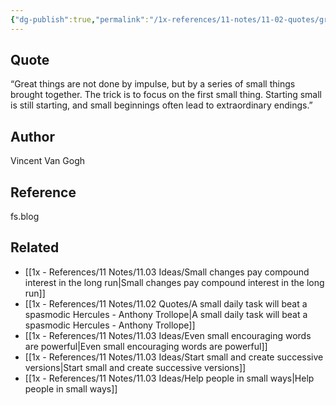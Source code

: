 ```yaml
---
{"dg-publish":true,"permalink":"/1x-references/11-notes/11-02-quotes/great-things-are-not-done-by-impulse-but-by-a-series-of-small-things-brought-together-the-trick-is-to-focus-on-the-first-small-thing-vincent-van-gogh/","title":"Great things are not done by impulse, but by a series of small things brought together. The trick is to focus on the first small thing - Vincent van Gogh","created":"2025-01-27T13:09:10.402+03:00","updated":"2025-01-27T17:51:18.282+03:00"}
---
```



## Quote
“Great things are not done by impulse, but by a series of small things brought together. The trick is to focus on the first small thing. Starting small is still starting, and small beginnings often lead to extraordinary endings.”

## Author
Vincent Van Gogh

## Reference
fs.blog

## Related
- [[1x - References/11 Notes/11.03 Ideas/Small changes pay compound interest in the long run\|Small changes pay compound interest in the long run]]
- [[1x - References/11 Notes/11.02 Quotes/A small daily task will beat a spasmodic Hercules - Anthony Trollope\|A small daily task will beat a spasmodic Hercules - Anthony Trollope]]
- [[1x - References/11 Notes/11.03 Ideas/Even small encouraging words are powerful\|Even small encouraging words are powerful]]
- [[1x - References/11 Notes/11.03 Ideas/Start small and create successive versions\|Start small and create successive versions]]
- [[1x - References/11 Notes/11.03 Ideas/Help people in small ways\|Help people in small ways]]